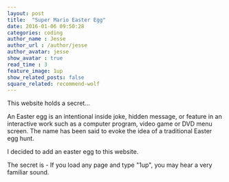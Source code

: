 ```yaml
---
layout: post
title:  "Super Mario Easter Egg"
date: 2016-01-06 09:50:28
categories: coding
author_name : Jesse
author_url : /author/jesse
author_avatar: jesse
show_avatar : true
read_time : 3
feature_image: 1up
show_related_posts: false
square_related: recommend-wolf
---
```


This website holds a secret...

An Easter egg is an intentional inside joke, hidden message, or feature in an interactive work such as a computer program, video game or DVD menu screen. The name has been said to evoke the idea of a traditional Easter egg hunt.

I decided to add an easter egg to this website.

The secret is - If you load any page and type "1up", you may hear a very familiar sound.
